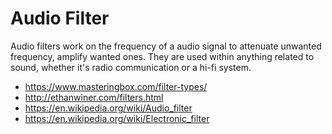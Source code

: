# Audio Filter

Audio filters work on the frequency of a audio signal to attenuate unwanted frequency, amplify wanted ones.
They are used within anything related to sound, whether it's radio communication or a hi-fi system.

* <https://www.masteringbox.com/filter-types/>
* <http://ethanwiner.com/filters.html>
* <https://en.wikipedia.org/wiki/Audio_filter>
* <https://en.wikipedia.org/wiki/Electronic_filter>
